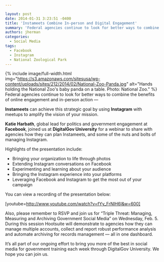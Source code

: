 ```yaml
---

layout: post
date: 2014-01-31 3:23:51 -0400
title: 'Instameets Combine In-person and Digital Engagement'
summary: 'Federal agencies continue to look for better ways to combine the benefits of online engagement and in-person action &amp;#8212; Instameets can achieve this strategic goal by using Instagram with meetups to amplify the vision of your mission. Katie Harbath, global'
authors: jherman
categories:
  - Social Media
tags:
  - Facebook
  - Instagram
  - National Zoological Park
---
```


{% include image/full-width.html img="https://s3.amazonaws.com/sitesusa/wp-content/uploads/sites/212/2014/02/National-Zoo-Panda.jpg" alt="Hands holding the National Zoo's baby panda on a table. Photo: National Zoo." %}
Federal agencies continue to look for better ways to combine the benefits of online engagement and in-person action &#8212;

**Instameets** can achieve this strategic goal by using **Instagram** with meetups to amplify the vision of your mission.

**Katie Harbath**, global lead for politics and government engagement at **Facebook**, joined us at **DigitalGov University** for a webinar to share with agencies how they can plan Instameets, and some of the nuts and bolts of managing Instagram.

Highlights of the presentation include:

  * Bringing your organization to life through photos
  * Extending Instagram conversations on Facebook
  * Experimenting and learning about your audience
  * Bringing the Instagram experience into your platforms
  * Leveraging Facebook and Instagram to get the most out of your campaign

You can view a recording of the presentation below:

[youtube=http://www.youtube.com/watch?v=fYy_FrNlH6I&w=600]

Also, please remember to RSVP and join us for &#8220;Triple Threat: Managing, Measuring and Archiving Government Social Media&#8221; on Wednesday, Feb. 5. During this session Hootsuite will demonstrate to agencies how they can manage multiple accounts, collect and report robust performance analysis and automate archiving for records management &#8212; all in one dashboard.

It’s all part of our ongoing effort to bring you more of the best in social media for government training each week through DigitalGov University. We hope you can join us.